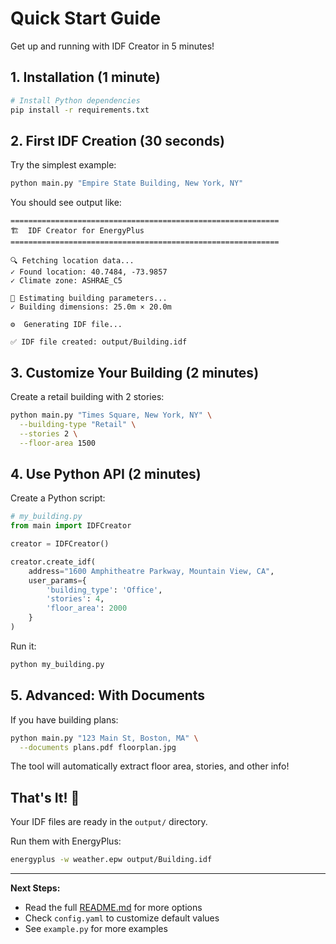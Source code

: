 # Quick Start Guide

Get up and running with IDF Creator in 5 minutes!

## 1. Installation (1 minute)

```bash
# Install Python dependencies
pip install -r requirements.txt
```

## 2. First IDF Creation (30 seconds)

Try the simplest example:

```bash
python main.py "Empire State Building, New York, NY"
```

You should see output like:
```
============================================================
🏗️  IDF Creator for EnergyPlus
============================================================

🔍 Fetching location data...
✓ Found location: 40.7484, -73.9857
✓ Climate zone: ASHRAE_C5

📐 Estimating building parameters...
✓ Building dimensions: 25.0m × 20.0m

⚙️  Generating IDF file...

✅ IDF file created: output/Building.idf
```

## 3. Customize Your Building (2 minutes)

Create a retail building with 2 stories:

```bash
python main.py "Times Square, New York, NY" \
  --building-type "Retail" \
  --stories 2 \
  --floor-area 1500
```

## 4. Use Python API (2 minutes)

Create a Python script:

```python
# my_building.py
from main import IDFCreator

creator = IDFCreator()

creator.create_idf(
    address="1600 Amphitheatre Parkway, Mountain View, CA",
    user_params={
        'building_type': 'Office',
        'stories': 4,
        'floor_area': 2000
    }
)
```

Run it:
```bash
python my_building.py
```

## 5. Advanced: With Documents

If you have building plans:

```bash
python main.py "123 Main St, Boston, MA" \
  --documents plans.pdf floorplan.jpg
```

The tool will automatically extract floor area, stories, and other info!

## That's It! 🎉

Your IDF files are ready in the `output/` directory.

Run them with EnergyPlus:
```bash
energyplus -w weather.epw output/Building.idf
```

---

**Next Steps:**
- Read the full [README.md](README.md) for more options
- Check `config.yaml` to customize default values
- See `example.py` for more examples






